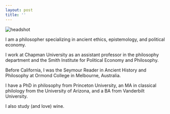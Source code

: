 ```yaml
---
layout: post
title: ''
---
```

<img src="https://bkmcdavid.github.io/pdfs/headshot.jpg" alt="headshot"> 

I am a philosopher specializing in ancient ethics, epistemology, and political economy. 

I work at Chapman University as an assistant professor in the philosophy department and the Smith Institute for Political Economy and Philosophy. 

Before California, I was the Seymour Reader in Ancient History and Philosophy at Ormond College in Melbourne, Australia. 

I have a PhD in philosophy from Princeton University, an MA in classical philology from the University of Arizona, and a BA from Vanderbilt University.

I also study (and love) wine. 

